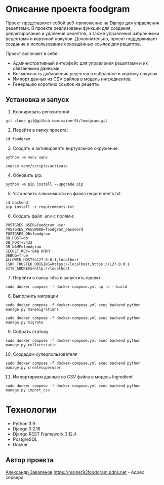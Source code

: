 # Описание проекта foodgram

Проект представляет собой веб-приложение на Django для управления рецептами. В проекте реализованы функции для создания, редактирования и удаления рецептов, а также управления избранными рецептами и корзиной покупок. Дополнительно, проект поддерживает создание и использование сокращённых ссылок для рецептов.

Проект включает в себя:
- Административный интерфейс для управления рецептами и их связанными данными.
- Возможность добавления рецептов в избранное и корзину покупок.
- Импорт данных из CSV файлов в модель ингредиентов.
- Генерацию коротких ссылок на рецепты.

## Установка и запуск

1. Клонировать репозиторий:

``` 
git clone git@github.com:mainer93/foodgram.git 
```

2. Перейти в папку проекта:

```
cd foodgram
```

3. Создать и активировать виртуальное окружение:

```
python -m venv venv
```

```
source venv/scripts/activate
```
4. Обновить pip:

```
python -m pip install --upgrade pip
```

5. Установить зависимости из файла requirements.txt:

```
cd backend
pip install -r requirements.txt
```

6. Создать файл .env с полями:
```
POSTGRES_USER=foodgram_user
POSTGRES_PASSWORD=foodgram_password
POSTGRES_DB=foodgram
DB_HOST=db
DB_PORT=5432
DB_NAME=foodgram
SECRET_KEY='ВАШ КЛЮЧ'
DEBUG=True
ALLOWED_HOSTS=127.0.0.1,localhost
CSRF_TRUSTED_ORIGINS=https://localhost,https://127.0.0.1
SITE_ADDRESS=http://localhost
```

7. Перейти в папку infra и запустить проект
```
sudo docker compose -f docker-compose.yml up -d --build
```

8. Выполнить миграции
```
sudo docker compose -f docker-compose.yml exec backend python manage.py makemigrations
```
```
sudo docker compose -f docker-compose.yml exec backend python manage.py migrate
```

9. Собрать статику
```
sudo docker compose -f docker-compose.yml exec backend python manage.py collectstatic
```

10. Создадим суперпользователя
```
sudo docker compose -f docker-compose.yml exec backend python manage.py createsuperuser
```

11. Импортируем данные из CSV файла в модель Ingredient
```
sudo docker compose -f docker-compose.yml exec backend python manage.py import_csv
```

# Технологии

* Python 3.9
* Django 3.2.16
* Django REST Framework 3.12.4
* PostgreSQL
* Docker

## Автор проекта

[Александр Заваленов](https://github.com/mainer93)
https://mainer93foodgram.ddns.net - Адрес сервера